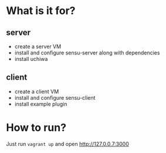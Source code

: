 # What is it for?

## server
- create a server VM
- install and configure sensu-server along with dependencies
- install uchiwa

## client
- create a client VM
- install and configure sensu-client
- install example plugin

# How to run?

Just run `vagrant up` and open http://127.0.0.7:3000
